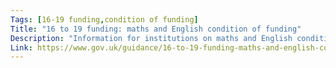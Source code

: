 ```yaml
---
Tags: [16-19 funding,condition of funding]
Title: "16 to 19 funding: maths and English condition of funding"
Description: "Information for institutions on maths and English condition of funding."
Link: https://www.gov.uk/guidance/16-to-19-funding-maths-and-english-condition-of-funding
---
```

